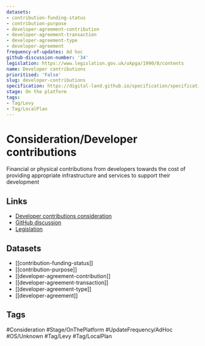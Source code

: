 ```yaml
---
datasets:
- contribution-funding-status
- contribution-purpose
- developer-agreement-contribution
- developer-agreement-transaction
- developer-agreement-type
- developer-agreement
frequency-of-updates: Ad hoc
github-discussion-number: '34'
legislation: https://www.legislation.gov.uk/ukpga/1990/8/contents
name: Developer contributions
prioritised: 'False'
slug: developer-contributions
specification: https://digital-land.github.io/specification/specification/developer-contributions/
stage: On the platform
tags:
- Tag/Levy
- Tag/LocalPlan
---
```


# Consideration/Developer contributions

Financial or physical contributions from developers towards the cost of providing appropriate infrastructure and services to support their development

## Links

* [Developer contributions consideration](https://design.planning.data.gov.uk/planning-consideration/developer-contributions)
* [GitHub discussion](https://github.com/digital-land/data-standards-backlog/discussions/34)
* [Legislation](https://www.legislation.gov.uk/ukpga/1990/8/contents)

## Datasets

* [[contribution-funding-status]]
* [[contribution-purpose]]
* [[developer-agreement-contribution]]
* [[developer-agreement-transaction]]
* [[developer-agreement-type]]
* [[developer-agreement]]

## Tags

#Consideration #Stage/OnThePlatform #UpdateFrequency/AdHoc #OS/Unknown #Tag/Levy #Tag/LocalPlan